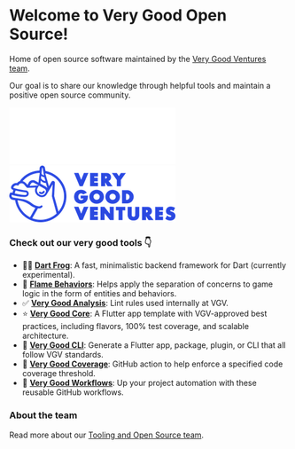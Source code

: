 # Welcome to Very Good Open Source! 
Home of open source software maintained by the [Very Good Ventures team][vgv_github_link].

Our goal is to share our knowledge through helpful tools and maintain a positive open source community. 

[![Very Good Ventures][logo_white]][very_good_ventures_link_dark]
[![Very Good Ventures][logo_black]][very_good_ventures_link_light]

### Check out our very good tools 👇
- 🎯🐸 **[Dart Frog][df]**: A fast, minimalistic backend framework for Dart (currently experimental). 
- 🏓 **[Flame Behaviors][fb]**: Helps apply the separation of concerns to game logic in the form of entities and behaviors.
- ✅ **[Very Good Analysis][vga]**: Lint rules used internally at VGV.
- ⭐️ **[Very Good Core][vgc]**: A Flutter app template with VGV-approved best practices, including flavors, 100% test coverage, and scalable architecture.
- 🦄 **[Very Good CLI][vgcli]**: Generate a Flutter app, package, plugin, or CLI that all follow VGV standards.
- 🧪 **[Very Good Coverage][vgcov]**: GitHub action to help enforce a specified code coverage threshold. 
- 💼 **[Very Good Workflows][vgw]**: Up your project automation with these reusable GitHub workflows.

### About the team
Read more about our [Tooling and Open Source team][oss_team]. 

[logo_black]: https://raw.githubusercontent.com/VGVentures/very_good_brand/main/styles/README/vgv_logo_black.png#gh-light-mode-only
[logo_white]: https://raw.githubusercontent.com/VGVentures/very_good_brand/main/styles/README/vgv_logo_white.png#gh-dark-mode-only
[very_good_ventures_link_dark]: https://verygood.ventures#gh-dark-mode-only
[very_good_ventures_link_light]: https://verygood.ventures#gh-light-mode-only
[vgv_github_link]: https://github.com/VGVentures
[oss_team]: https://verygood.ventures/blog/tooling-and-open-source-team
[df]: https://github.com/verygoodopensource/dart_frog
[vgcli]: https://github.com/VeryGoodOpenSource/very_good_cli
[fb]: https://github.com/VeryGoodOpenSource/flame_behaviors
[vgc]: https://github.com/VeryGoodOpenSource/very_good_core
[vga]: https://github.com/verygoodopensource/very_good_analysis
[vgcov]: https://github.com/verygoodopensource/very_good_coverage
[vgw]: https://github.com/VeryGoodOpenSource/very_good_workflows
